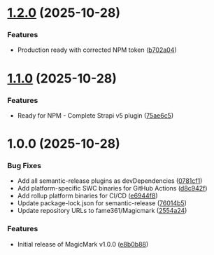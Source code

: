# [1.2.0](https://github.com/fame361/Magicmark/compare/v1.1.0...v1.2.0) (2025-10-28)


### Features

* Production ready with corrected NPM token ([b702a04](https://github.com/fame361/Magicmark/commit/b702a04e96e635ba1dcad31e77dc0e01073c18d1))

# [1.1.0](https://github.com/fame361/Magicmark/compare/v1.0.0...v1.1.0) (2025-10-28)


### Features

* Ready for NPM - Complete Strapi v5 plugin ([75ae6c5](https://github.com/fame361/Magicmark/commit/75ae6c5d1620a704d59ea1531648630e4b0cf6a9))

# 1.0.0 (2025-10-28)


### Bug Fixes

* Add all semantic-release plugins as devDependencies ([0781cf1](https://github.com/fame361/Magicmark/commit/0781cf131619cafd4d81616941b3b685413eb835))
* Add platform-specific SWC binaries for GitHub Actions ([d8c942f](https://github.com/fame361/Magicmark/commit/d8c942fdbd5a21eccc14a65f0de2cc04bafd302e))
* Add rollup platform binaries for CI/CD ([e6944f8](https://github.com/fame361/Magicmark/commit/e6944f8c689f69fb3a04923fbe05a85495abf431))
* Update package-lock.json for semantic-release ([76014b5](https://github.com/fame361/Magicmark/commit/76014b503894a4cfeb5b080d9e2e7fa9870a1e23))
* Update repository URLs to fame361/Magicmark ([2554a24](https://github.com/fame361/Magicmark/commit/2554a24882207c7b1b0d2a2a12563798785ec201))


### Features

* Initial release of MagicMark v1.0.0 ([e8b0b88](https://github.com/fame361/Magicmark/commit/e8b0b888f229d85867f88e36e6390ce7cbdc91e7))
